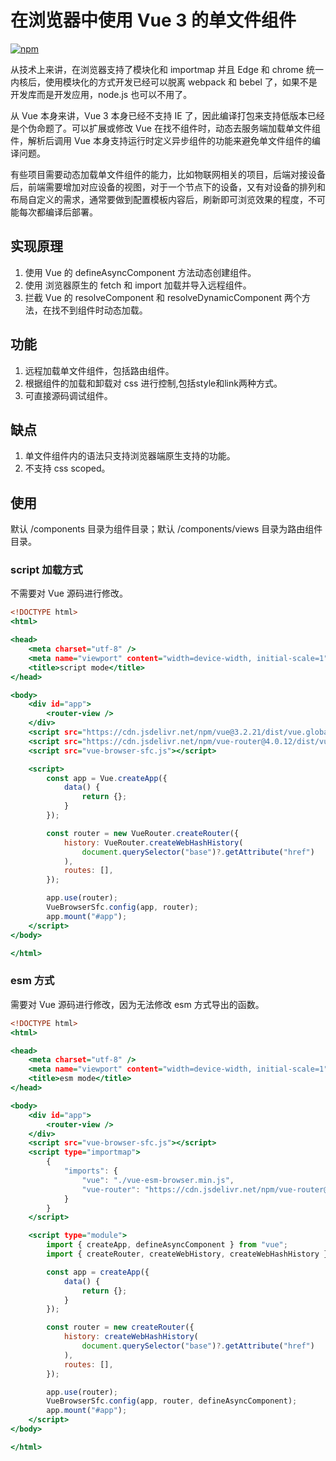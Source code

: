 # 在浏览器中使用 Vue 3 的单文件组件

[![npm](https://img.shields.io/npm/v/vue-browser-sfc.svg)](https://www.npmjs.com/package/vue-browser-sfc)

从技术上来讲，在浏览器支持了模块化和 importmap 并且 Edge 和 chrome 统一内核后，使用模块化的方式开发已经可以脱离 webpack 和 bebel 了，如果不是开发库而是开发应用，node.js 也可以不用了。

从 Vue 本身来讲，Vue 3 本身已经不支持 IE 了，因此编译打包来支持低版本已经是个伪命题了。可以扩展或修改 Vue 在找不组件时，动态去服务端加载单文件组件，解析后调用 Vue 本身支持运行时定义异步组件的功能来避免单文件组件的编译问题。

有些项目需要动态加载单文件组件的能力，比如物联网相关的项目，后端对接设备后，前端需要增加对应设备的视图，对于一个节点下的设备，又有对设备的排列和布局自定义的需求，通常要做到配置模板内容后，刷新即可浏览效果的程度，不可能每次都编译后部署。

## 实现原理

1. 使用 Vue 的 defineAsyncComponent 方法动态创建组件。
1. 使用 浏览器原生的 fetch 和 import 加载并导入远程组件。
1. 拦截 Vue 的 resolveComponent 和 resolveDynamicComponent 两个方法，在找不到组件时动态加载。

## 功能

1. 远程加载单文件组件，包括路由组件。
1. 根据组件的加载和卸载对 css 进行控制,包括style和link两种方式。
1. 可直接源码调试组件。 

## 缺点

1. 单文件组件内的语法只支持浏览器端原生支持的功能。
1. 不支持 css scoped。

## 使用

默认 /components 目录为组件目录；默认 /components/views 目录为路由组件目录。

### script 加载方式

不需要对 Vue 源码进行修改。

```index.html
<!DOCTYPE html>
<html>

<head>
    <meta charset="utf-8" />
    <meta name="viewport" content="width=device-width, initial-scale=1" />
    <title>script mode</title>
</head>

<body>
    <div id="app">
        <router-view />
    </div>
    <script src="https://cdn.jsdelivr.net/npm/vue@3.2.21/dist/vue.global.min.js"></script>
    <script src="https://cdn.jsdelivr.net/npm/vue-router@4.0.12/dist/vue-router.global.min.js"></script>
    <script src="vue-browser-sfc.js"></script>

    <script>
        const app = Vue.createApp({
            data() {
                return {};
            }
        });

        const router = new VueRouter.createRouter({
            history: VueRouter.createWebHashHistory(
                document.querySelector("base")?.getAttribute("href")
            ),
            routes: [],
        });

        app.use(router);
        VueBrowserSfc.config(app, router);
        app.mount("#app");
    </script>
</body>

</html>
```

### esm 方式

需要对 Vue 源码进行修改，因为无法修改 esm 方式导出的函数。

```index.html
<!DOCTYPE html>
<html>

<head>
    <meta charset="utf-8" />
    <meta name="viewport" content="width=device-width, initial-scale=1" />
    <title>esm mode</title>
</head>

<body>
    <div id="app">
        <router-view />
    </div>
    <script src="vue-browser-sfc.js"></script>
    <script type="importmap">
        {
            "imports": {
                "vue": "./vue-esm-browser.min.js",
                "vue-router": "https://cdn.jsdelivr.net/npm/vue-router@4.0.6/dist/vue-router.esm-browser.js"
            }
        }
    </script>

    <script type="module">
        import { createApp, defineAsyncComponent } from "vue";
        import { createRouter, createWebHistory, createWebHashHistory } from "vue-router";

        const app = createApp({
            data() {
                return {};
            }
        });

        const router = new createRouter({
            history: createWebHashHistory(
                document.querySelector("base")?.getAttribute("href")
            ),
            routes: [],
        });

        app.use(router);
        VueBrowserSfc.config(app, router, defineAsyncComponent);
        app.mount("#app");
    </script>
</body>

</html>
```

